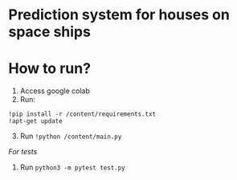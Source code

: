 # Prediction system for houses on space ships

# How to run?
1. Access google colab
2. Run:
```
!pip install -r /content/requirements.txt
!apt-get update
```
3. Run `!python /content/main.py`

*For tests*
1. Run `python3 -m pytest test.py`
